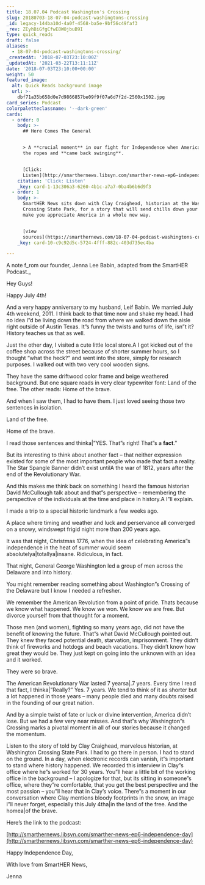 ```yaml
---
title: 18.07.04 Podcast Washington's Crossing
slug: 20180703-18-07-04-podcast-washingtons-crossing
_id: legacy-144ba10d-4a0f-4568-ba5e-9bf56c49faf3
_rev: ZEyhBiGfgCfwE8WOjbuB9I
type: quick_reads
draft: false
aliases:
  - 18-07-04-podcast-washingtons-crossing/
_createdAt: '2018-07-03T23:10:00Z'
_updatedAt: '2021-03-22T13:11:11Z'
date: '2018-07-03T23:10:00+00:00'
weight: 50
featured_image:
  alt: Quick Reads background image
  url: >-
    dbf71a35b658d0e7d9866857be09f9f07a6d7f2d-2560x1502.jpg
card_series: Podcast
colorpaletteclassname: '--dark-green'
cards:
  - order: 0
    body: >-
      ## Here Comes The General


      > A **crucial moment** in our fight for Independence when America was on
      the ropes and **came back swinging**.


      [Click:
      Listen](http://smarthernews.libsyn.com/smarther-news-ep6-independence-day)
    citation: 'Click: Listen'
    _key: card-1-13c306a3-6260-4b1c-a7a7-0ba4b6b6d9f3
  - order: 1
    body: >-
      SmartHER News sits down with Clay Craighead, historian at the Washington
      Crossing State Park, for a story that will send chills down your spine and
      make you appreciate America in a whole new way.


      [view
      sources](https://smarthernews.com/18-07-04-podcast-washingtons-crossing/)
    _key: card-10-c9c92d5c-5724-4fff-882c-403d735ec4ba

---
```

A note f_rom our founder, Jenna Lee Babin, adapted from the SmartHER Podcast._

Hey Guys!

Happy July 4th!

And a very happy anniversary to my husband, Leif Babin. We married July 4th weekend, 2011. I think back to that time now and shake my head. I had no idea I”d be living down the road from where we walked down the aisle right outside of Austin Texas. It”s funny the twists and turns of life, isn”t it? History teaches us that as well.

Just the other day, I visited a cute little local store.A I got kicked out of the coffee shop across the street because of shorter summer hours, so I thought “what the heck?” and went into the store, simply for research purposes. I walked out with two very cool wooden signs.

They have the same driftwood color frame and beige weathered background. But one square reads in very clear typewriter font: Land of the free. The other reads: Home of the brave.

And when I saw them, I had to have them. I just loved seeing those two sentences in isolation.

Land of the free.

Home of the brave.

I read those sentences and thinka|”YES. That”s right! That”s a **fact**.”

But its interesting to think about another fact – that neither expression existed for some of the most important people who made that fact a reality. The Star Spangle Banner didn’t exist untilA the war of 1812, years after the end of the Revolutionary War.

And this makes me think back on something I heard the famous historian David McCullough talk about and that”s perspective – remembering the perspective of the individuals at the time and place in history.A I”ll explain.

I made a trip to a special historic landmark a few weeks ago.

A place where timing and weather and luck and perservance all converged on a snowy, windswept frigid night more than 200 years ago.

It was that night, Christmas 1776, when the idea of celebrating America”s independence in the heat of summer would seem absolutelya|totallya|insane. Ridiculous, in fact.

That night, General George Washington led a group of men across the Delaware and into history.

You might remember reading something about Washington”s Crossing of the Delaware but I know I needed a refresher.

We remember the American Revolution from a point of pride. Thats because we know what happened. We know we won. We know we are free. But divorce yourself from that thought for a moment.

Those men (and women), fighting so many years ago, did not have the benefit of knowing the future. That”s what David McCullough pointed out. They knew they faced potential death, starvation, imprisonment. They didn’t think of fireworks and hotdogs and beach vacations. They didn’t know how great they would be. They just kept on going into the unknown with an idea and it worked.

They were so brave.

The American Revolutionary War lasted 7 yearsa|.7 years. Every time I read that fact, I thinka|”Really?” Yes. 7 years. We tend to think of it as shorter but a lot happened in those years – many people died and many doubts raised in the founding of our great nation.

And by a simple twist of fate or luck or divine intervention, America didn’t lose. But we had a few very near misses. And that”s why Washington”s Crossing marks a pivotal moment in all of our stories because it changed the momentum.

Listen to the story of told by Clay Craighead, marvelous historian, at Washington Crossing State Park. I had to go there in person. I had to stand on the ground. In a day, when electronic records can vanish, it”s important to stand where history happened. We recorded this interview in Clay”s office where he”s worked for 30 years. You”ll hear a little bit of the working office in the background – I apologize for that, but its sitting in someone”s office, where they”re comfortable, that you get the best perspective and the most passion – you”ll hear that in Clay’s voice. There”s a moment in our conversation where Clay mentions bloody footprints in the snow, an image I”ll never forget, especially this July 4tha|in the land of the free. And the homea|of the brave.

Here’s the link to the podcast:

[http://smarthernews.libsyn.com/smarther-news-ep6-independence-day](http://smarthernews.libsyn.com/smarther-news-ep6-independence-day)

Happy Independence Day,

With love from SmartHER News,

Jenna